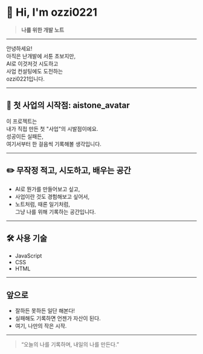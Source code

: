 # 👋 Hi, I'm ozzi0221

> **나를 위한 개발 노트**

---

안녕하세요!  
아직은 난개발에 서툰 초보지만,  
AI로 이것저것 시도하고  
사업 컨설팅에도 도전하는  
ozzi0221입니다.

---

## 🚀 첫 사업의 시작점: aistone_avatar

이 프로젝트는  
내가 직접 만든 첫 "사업"의 시발점이에요.  
성공이든 실패든,  
여기서부터 한 걸음씩 기록해볼 생각입니다.

---

## ✏️ 무작정 적고, 시도하고, 배우는 공간

- AI로 뭔가를 만들어보고 싶고,
- 사업이란 것도 경험해보고 싶어서,
- 노트처럼, 때론 일기처럼,  
  그냥 나를 위해 기록하는 공간입니다.

---

## 🛠️ 사용 기술

- JavaScript
- CSS
- HTML

---

## 앞으로

- 잘하든 못하든 일단 해본다!
- 실패해도 기록하면 언젠가 자산이 된다.
- 여기, 나만의 작은 시작.

---

> “오늘의 나를 기록하며, 내일의 나를 만든다.”
